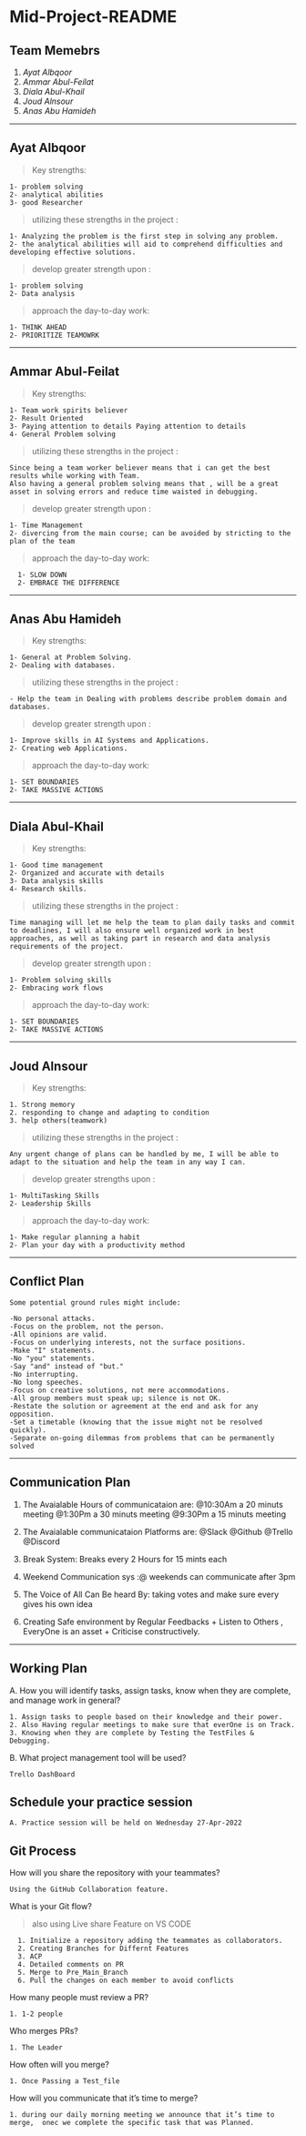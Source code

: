 # Mid-Project-README

## Team Memebrs

1. _Ayat Albqoor_
2. _Ammar Abul-Feilat_
3. _Diala Abul-Khail_
4. _Joud Alnsour_
5. _Anas Abu Hamideh_

---

## **Ayat Albqoor**

> Key strengths:

    1- problem solving
    2- analytical abilities
    3- good Researcher

> utilizing these strengths in the project :

    1- Analyzing the problem is the first step in solving any problem.
    2- the analytical abilities will aid to comprehend difficulties and developing effective solutions.

> develop greater strength upon :

    1- problem solving
    2- Data analysis

> approach the day-to-day work:

    1- THINK AHEAD
    2- PRIORITIZE TEAMOWRK

---

## **Ammar Abul-Feilat**

> Key strengths:

    1- Team work spirits believer
    2- Result Oriented
    3- Paying attention to details Paying attention to details
    4- General Problem solving

> utilizing these strengths in the project :

    Since being a team worker believer means that i can get the best results while working with Team.
    Also having a general problem solving means that , will be a great asset in solving errors and reduce time waisted in debugging.

> develop greater strength upon :

    1- Time Management
    2- divercing from the main course; can be avoided by stricting to the plan of the team

> approach the day-to-day work:

      1- SLOW DOWN
      2- EMBRACE THE DIFFERENCE

---

## **Anas Abu Hamideh**

> Key strengths:

    1- General at Problem Solving.
    2- Dealing with databases.

> utilizing these strengths in the project :

    - Help the team in Dealing with problems describe problem domain and databases.

> develop greater strength upon :

    1- Improve skills in AI Systems and Applications.
    2- Creating web Applications.

> approach the day-to-day work:

    1- SET BOUNDARIES
    2- TAKE MASSIVE ACTIONS

---

## **Diala Abul-Khail**

> Key strengths:

    1- Good time management
    2- Organized and accurate with details
    3- Data analysis skills
    4- Research skills.

> utilizing these strengths in the project :

    Time managing will let me help the team to plan daily tasks and commit to deadlines, I will also ensure well organized work in best approaches, as well as taking part in research and data analysis requirements of the project.

> develop greater strength upon :

    1- Problem solving skills
    2- Embracing work flows

> approach the day-to-day work:

    1- SET BOUNDARIES
    2- TAKE MASSIVE ACTIONS

---

## **Joud Alnsour**

> Key strengths:

    1. Strong memory
    2. responding to change and adapting to condition
    3. help others(teamwork)

> utilizing these strengths in the project :

    Any urgent change of plans can be handled by me, I will be able to adapt to the situation and help the team in any way I can.

> develop greater strengths upon :

    1- MultiTasking Skills
    2- Leadership Skills

> approach the day-to-day work:

    1- Make regular planning a habit
    2- Plan your day with a productivity method

---

## Conflict Plan

    Some potential ground rules might include:

    -No personal attacks.
    -Focus on the problem, not the person.
    -All opinions are valid.
    -Focus on underlying interests, not the surface positions.
    -Make "I" statements.
    -No "you" statements.
    -Say "and" instead of "but."
    -No interrupting.
    -No long speeches.
    -Focus on creative solutions, not mere accommodations.
    -All group members must speak up; silence is not OK.
    -Restate the solution or agreement at the end and ask for any opposition.
    -Set a timetable (knowing that the issue might not be resolved quickly).
    -Separate on-going dilemmas from problems that can be permanently solved

---

## Communication Plan

1. The Avaialable Hours of communicataion are:
   @10:30Am a 20 minuts meeting
   @1:30Pm a 30 minuts meeting
   @9:30Pm a 15 minuts meeting

2. The Avaialable communicataion Platforms are:
   @Slack
   @Github
   @Trello
   @Discord

3. Break System: Breaks every 2 Hours for 15 mints each

4. Weekend Communication sys :@ weekends can communicate after 3pm

5. The Voice of All Can Be heard By: taking votes and make sure every gives his own idea

6. Creating Safe environment by Regular Feedbacks + Listen to Others , EveryOne is an asset + Criticise constructively.

---

## Working Plan

A. How you will identify tasks, assign tasks, know when they are complete, and manage work in general?

    1. Assign tasks to people based on their knowledge and their power.
    2. Also Having regular meetings to make sure that everOne is on Track.
    3. Knowing when they are complete by Testing the TestFiles & Debugging.

B. What project management tool will be used?

    Trello DashBoard

## Schedule your practice session

    A. Practice session will be held on Wednesday 27-Apr-2022

## Git Process

How will you share the repository with your teammates?

    Using the GitHub Collaboration feature.

What is your Git flow?

> also using Live share Feature on VS CODE

      1. Initialize a repository adding the teammates as collaborators.
      2. Creating Branches for Differnt Features
      3. ACP
      4. Detailed comments on PR
      5. Merge to Pre_Main_Branch
      6. Pull the changes on each member to avoid conflicts

How many people must review a PR?

    1. 1-2 people

Who merges PRs?

    1. The Leader

How often will you merge?

    1. Once Passing a Test_file

How will you communicate that it’s time to merge?

    1. during our daily morning meeting we announce that it’s time to merge,  onec we complete the specific task that was Planned.
